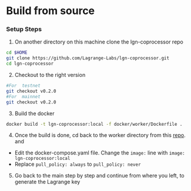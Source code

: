 # Build from source
### Setup Steps

1. On another directory on this machine clone the lgn-coprocessor repo
```sh
cd $HOME
git clone https://github.com/Lagrange-Labs/lgn-coprocessor.git
cd lgn-coprocessor
```
2. Checkout to the right version
```sh
#For  testnet
git checkout v0.2.0
#For  mainnet
git checkout v0.2.0
```
3. Build the docker
```sh
docker build -t lgn-coprocessor:local -f docker/worker/Dockerfile .
```
4. Once the build is done, cd back to the worker directory from this [repo](https://github.com/Lagrange-Labs/worker). and 
- Edit the docker-compose.yaml file. Change the `image:` line with `image: lgn-coprocessor:local`
- Replace `pull_policy: always` to `pull_policy: never`
5. Go back to the main step by step and continue from where you left, to generate the Lagrange key
